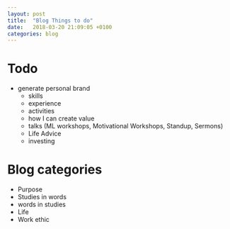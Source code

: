 ```yaml
---
layout: post
title:  "Blog Things to do"
date:   2018-03-20 21:09:05 +0100
categories: blog
---
```


# Todo
* generate personal brand
	* skills
	* experience
	* activities
	* how I can create value
	* talks (ML workshops, Motivational Workshops, Standup, Sermons) 
	* Life Advice
	* investing

#  Blog categories
* Purpose
* Studies in words
* words in studies
* Life
* Work ethic